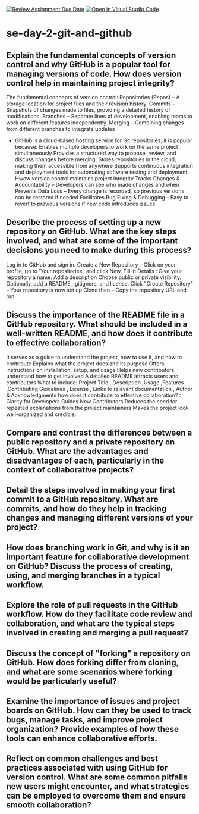 [![Review Assignment Due Date](https://classroom.github.com/assets/deadline-readme-button-22041afd0340ce965d47ae6ef1cefeee28c7c493a6346c4f15d667ab976d596c.svg)](https://classroom.github.com/a/8wgCKhpZ)
[![Open in Visual Studio Code](https://classroom.github.com/assets/open-in-vscode-2e0aaae1b6195c2367325f4f02e2d04e9abb55f0b24a779b69b11b9e10269abc.svg)](https://classroom.github.com/online_ide?assignment_repo_id=18423476&assignment_repo_type=AssignmentRepo)
# se-day-2-git-and-github
## Explain the fundamental concepts of version control and why GitHub is a popular tool for managing versions of code. How does version control help in maintaining project integrity?
The fundamental concepts of version control:
Repositories (Repos) – A storage location for project files and their revision history.
Commits – Snapshots of changes made to files, providing a detailed history of modifications.
Branches – Separate lines of development, enabling teams to work on different features independently.
Merging – Combining changes from different branches to integrate updates
- GitHub is a cloud-based hosting service for Git repositories, it is popular because:
Enables multiple developers to work on the same project simultaneously
Provides a structured way to propose, review, and discuss changes before merging.
Stores repositories in the cloud, making them accessible from anywhere
Supports continuous integration and deployment tools for automating software testing and deployment.
 Hwow version control maintains project integrity
Tracks Changes & Accountability – Developers can see who made changes and when
Prevents Data Loss – Every change is recorded, so previous versions can be restored if needed
Facilitates Bug Fixing & Debugging – Easy to revert to previous versions if new code introduces issues.

## Describe the process of setting up a new repository on GitHub. What are the key steps involved, and what are some of the important decisions you need to make during this process?
Log in to GitHub and sign in.
Create a New Repository – Click on your profile, go to 'Your repositories', and click New.
Fill in Details :
  Give your repository a name.
  Add a description 
  Choose public or private visibility.
Optionally, add a README, .gitignore, and license.
Click "Create Repository" – Your repository is now set up
Clone then – Copy the repository URL and run

## Discuss the importance of the README file in a GitHub repository. What should be included in a well-written README, and how does it contribute to effective collaboration?
 It serves as a guide to understand the project, how to use it, and how to contribute
Explains what the project does and its purpose
 Offers instructions on installation, setup, and usage
 Helps new contributors understand how to get involved
A detailed README attracts users and contributors
    What to include: Project Title , Description ,Usage ,Features ,Contributing Guidelines , License , Links to relevant documentation , Author & Acknowledgments 
how does it contribute to effective collaboration? :
Clarity for Developers
Guides New Contributors 
Reduces the need for repeated explanations from the project maintainers
 Makes the project look well-organized and credible.
 
## Compare and contrast the differences between a public repository and a private repository on GitHub. What are the advantages and disadvantages of each, particularly in the context of collaborative projects?

## Detail the steps involved in making your first commit to a GitHub repository. What are commits, and how do they help in tracking changes and managing different versions of your project?

## How does branching work in Git, and why is it an important feature for collaborative development on GitHub? Discuss the process of creating, using, and merging branches in a typical workflow.

## Explore the role of pull requests in the GitHub workflow. How do they facilitate code review and collaboration, and what are the typical steps involved in creating and merging a pull request?

## Discuss the concept of "forking" a repository on GitHub. How does forking differ from cloning, and what are some scenarios where forking would be particularly useful?

## Examine the importance of issues and project boards on GitHub. How can they be used to track bugs, manage tasks, and improve project organization? Provide examples of how these tools can enhance collaborative efforts.

## Reflect on common challenges and best practices associated with using GitHub for version control. What are some common pitfalls new users might encounter, and what strategies can be employed to overcome them and ensure smooth collaboration?
